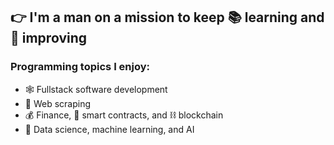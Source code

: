 ## 👉 I'm a man on a mission to keep 📚 learning and 🦾 improving

### Programming topics I enjoy:
 - 🕸️ Fullstack software development
 - 🤖 Web scraping
 - 💰 Finance, 📃 smart contracts, and ⛓️ blockchain
 - 🧠 Data science, machine learning, and AI
